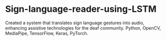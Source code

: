 # Sign-language-reader-using-LSTM
Created a system that translates sign language gestures into audio, enhancing assistive technologies for the deaf community. Python, OpenCV, MediaPipe, TensorFlow, Keras, PyTorch.

